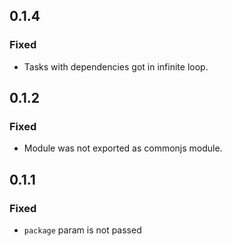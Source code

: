 ## 0.1.4

### Fixed

* Tasks with dependencies got in infinite loop.

## 0.1.2

### Fixed

* Module was not exported as commonjs module.

## 0.1.1

### Fixed

* ``package`` param is not passed
